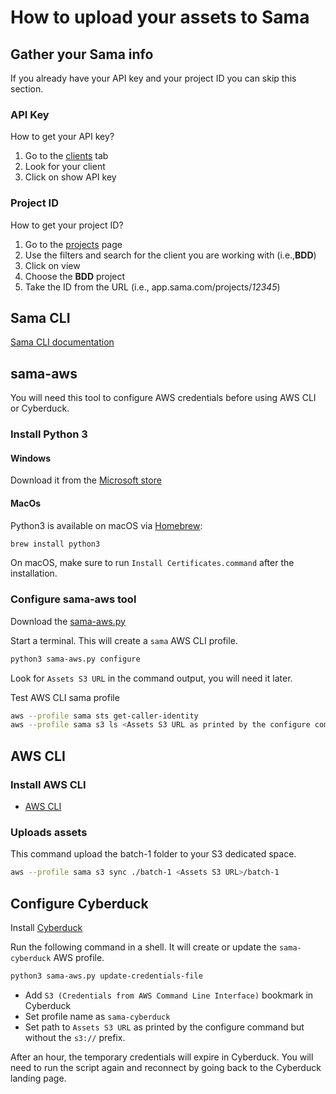 # How to upload your assets to Sama

## Gather your Sama info

If you already have your API key and your project ID you can skip this section.

### API Key

How to get your API key?

1.   Go to the [clients](https://app.sama.com/clients) tab
2.   Look for your client
3.   Click on show API key

### Project ID

How to get your project ID?

1.   Go to the [projects](https://app.sama.com/projects) page
2.   Use the filters and search for the client you are working with (i.e.,**BDD**)
3.   Click on view
4.   Choose the **BDD** project
5.   Take the ID from the URL (i.e., app.sama.com/projects/*12345*)

## Sama CLI

[Sama CLI documentation](https://docs.sama.com/reference/cli-overview)

## sama-aws

You will need this tool to configure AWS credentials before using AWS CLI or Cyberduck.

### Install Python 3

#### Windows

Download it from the [Microsoft store](https://apps.microsoft.com/store/detail/python-310/9PJPW5LDXLZ5?hl=en-us&gl=us)

#### MacOs

Python3 is available on macOS via [Homebrew](https://brew.sh/):

```sh
brew install python3
```

On macOS, make sure to run `Install Certificates.command` after the installation.

### Configure sama-aws tool

Download the [sama-aws.py](https://github.com/Samasource/sama-aws/releases/latest/download/sama-aws.py)

Start a terminal. This will create a `sama` AWS CLI profile.

```bash
python3 sama-aws.py configure
```

Look for `Assets S3 URL` in the command output, you will need it later.

Test AWS CLI sama profile

```bash
aws --profile sama sts get-caller-identity 
aws --profile sama s3 ls <Assets S3 URL as printed by the configure command>
```

## AWS CLI

### Install AWS CLI

  * [AWS CLI](https://aws.amazon.com/cli/)

### Uploads assets

This command upload the batch-1 folder to your S3 dedicated space.

```bash
aws --profile sama s3 sync ./batch-1 <Assets S3 URL>/batch-1
```

## Configure Cyberduck

Install [Cyberduck](https://cyberduck.io/)

Run the following command in a shell. It will create or update the `sama-cyberduck` AWS profile.

```bash
python3 sama-aws.py update-credentials-file
```

- Add `S3 (Credentials from AWS Command Line Interface)` bookmark in Cyberduck
- Set profile name as `sama-cyberduck`
- Set path to `Assets S3 URL` as printed by the configure command but without the `s3://` prefix.

After an hour, the temporary credentials will expire in Cyberduck. You will need to run the script again and reconnect by going back to the Cyberduck landing page.
